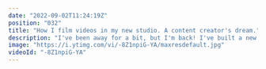 ```yaml
---
date: "2022-09-02T11:24:19Z"
position: "032"
title: "How I film videos in my new studio. A content creator's dream."
description: "I've been away for a bit, but I'm back! I've built a new set in my studio, plug 'n play. I sit down, hit record, and I'm ready to rock! Content creators often have lots of setup and tear down, which makes creating slow. \n\n\nThe tools I use in this setup:\nCamera: Sony ZV e10\nLens: Sigma 16mm f1.4\nLights: Amaran 100d + Godox softbox, Godox TL60, Filtrox VL500\nMic: Rode NTG 4+\nAudio Interface: Comica Linkflex AD2\nPreview screen: Feelworld FW568V2\nStands: Neewer C-stand\nRemote: JJC Bluetooth for Sony Cameras\n\nFollow me here:\nWebsite: https://timbenniks.dev\nTwitter: https://twitter.com/timbenniks"
image: "https://i.ytimg.com/vi/-8Z1npiG-YA/maxresdefault.jpg"
videoId: "-8Z1npiG-YA"
---
```


